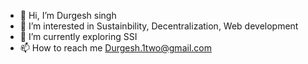 - 👋 Hi, I’m Durgesh singh
- 👀 I’m interested in Sustainbility, Decentralization, Web development
- 🌱 I’m currently exploring SSI
- 📫 How to reach me Durgesh.1two@gmail.com

<!---
Antima99/Antima99 is a ✨ special ✨ repository because its `README.md` (this file) appears on your GitHub profile.
You can click the Preview link to take a look at your changes.
--->
